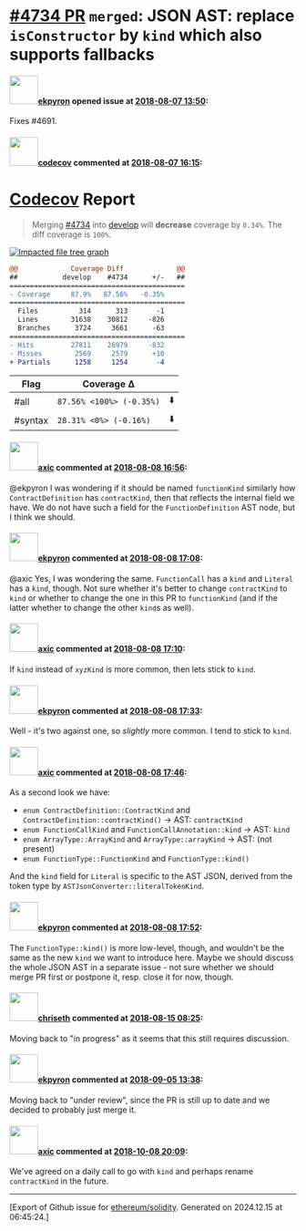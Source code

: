 # [\#4734 PR](https://github.com/ethereum/solidity/pull/4734) `merged`: JSON AST: replace ``isConstructor`` by ``kind`` which also supports fallbacks

#### <img src="https://avatars.githubusercontent.com/u/1347491?v=4" width="50">[ekpyron](https://github.com/ekpyron) opened issue at [2018-08-07 13:50](https://github.com/ethereum/solidity/pull/4734):

Fixes #4691.

#### <img src="https://avatars.githubusercontent.com/in/254?v=4" width="50">[codecov](https://github.com/apps/codecov) commented at [2018-08-07 16:15](https://github.com/ethereum/solidity/pull/4734#issuecomment-411114394):

# [Codecov](https://codecov.io/gh/ethereum/solidity/pull/4734?src=pr&el=h1) Report
> Merging [#4734](https://codecov.io/gh/ethereum/solidity/pull/4734?src=pr&el=desc) into [develop](https://codecov.io/gh/ethereum/solidity/commit/7d5c13981623f5f931444d227b163d9b0d995fd8?src=pr&el=desc) will **decrease** coverage by `0.34%`.
> The diff coverage is `100%`.

[![Impacted file tree graph](https://codecov.io/gh/ethereum/solidity/pull/4734/graphs/tree.svg?width=650&token=87PGzVEwU0&height=150&src=pr)](https://codecov.io/gh/ethereum/solidity/pull/4734?src=pr&el=tree)

```diff
@@             Coverage Diff             @@
##           develop    #4734      +/-   ##
===========================================
- Coverage     87.9%   87.56%   -0.35%     
===========================================
  Files          314      313       -1     
  Lines        31638    30812     -826     
  Branches      3724     3661      -63     
===========================================
- Hits         27811    26979     -832     
- Misses        2569     2579      +10     
+ Partials      1258     1254       -4
```

| Flag | Coverage Δ | |
|---|---|---|
| #all | `87.56% <100%> (-0.35%)` | :arrow_down: |
| #syntax | `28.31% <0%> (-0.16%)` | :arrow_down: |

#### <img src="https://avatars.githubusercontent.com/u/20340?v=4" width="50">[axic](https://github.com/axic) commented at [2018-08-08 16:56](https://github.com/ethereum/solidity/pull/4734#issuecomment-411477237):

@ekpyron I was wondering if it should be named `functionKind` similarly how `ContractDefinition` has `contractKind`, then that reflects the internal field we have. We do not have such a field for the `FunctionDefinition` AST node, but I think we should.

#### <img src="https://avatars.githubusercontent.com/u/1347491?v=4" width="50">[ekpyron](https://github.com/ekpyron) commented at [2018-08-08 17:08](https://github.com/ethereum/solidity/pull/4734#issuecomment-411480960):

@axic Yes, I was wondering the same. ``FunctionCall`` has a ``kind`` and ``Literal`` has a ``kind``, though. Not sure whether it's better to change ``contractKind`` to ``kind`` or whether to change the one in this PR to ``functionKind`` (and if the latter whether to change the other ``kind``s as well).

#### <img src="https://avatars.githubusercontent.com/u/20340?v=4" width="50">[axic](https://github.com/axic) commented at [2018-08-08 17:10](https://github.com/ethereum/solidity/pull/4734#issuecomment-411481506):

If `kind` instead of `xyzKind` is more common, then lets stick to `kind`.

#### <img src="https://avatars.githubusercontent.com/u/1347491?v=4" width="50">[ekpyron](https://github.com/ekpyron) commented at [2018-08-08 17:33](https://github.com/ethereum/solidity/pull/4734#issuecomment-411488772):

Well - it's two against one, so *slightly* more common. I tend to stick to ``kind``.

#### <img src="https://avatars.githubusercontent.com/u/20340?v=4" width="50">[axic](https://github.com/axic) commented at [2018-08-08 17:46](https://github.com/ethereum/solidity/pull/4734#issuecomment-411492903):

As a second look we have:
- `enum ContractDefinition::ContractKind` and `ContractDefinition::contractKind()` -> AST: `contractKind`
- `enum FunctionCallKind` and `FunctionCallAnnotation::kind` -> AST: `kind`
- `enum ArrayType::ArrayKind` and `ArrayType::arrayKind` -> AST: (not present)
- `enum FunctionType::FunctionKind` and `FunctionType::kind()`

And the `kind` field for `Literal` is specific to the AST JSON, derived from the token type by `ASTJsonConverter::literalTokenKind`.

#### <img src="https://avatars.githubusercontent.com/u/1347491?v=4" width="50">[ekpyron](https://github.com/ekpyron) commented at [2018-08-08 17:52](https://github.com/ethereum/solidity/pull/4734#issuecomment-411494870):

The ``FunctionType::kind()`` is more low-level, though, and wouldn't be the same as the new ``kind`` we want to introduce here.
Maybe we should discuss the whole JSON AST in a separate issue - not sure whether we should merge PR first or postpone it, resp. close it for now, though.

#### <img src="https://avatars.githubusercontent.com/u/9073706?v=4" width="50">[chriseth](https://github.com/chriseth) commented at [2018-08-15 08:25](https://github.com/ethereum/solidity/pull/4734#issuecomment-413128964):

Moving back to "in progress" as it seems that this still requires discussion.

#### <img src="https://avatars.githubusercontent.com/u/1347491?v=4" width="50">[ekpyron](https://github.com/ekpyron) commented at [2018-09-05 13:38](https://github.com/ethereum/solidity/pull/4734#issuecomment-418733938):

Moving back to "under review", since the PR is still up to date and we decided to probably just merge it.

#### <img src="https://avatars.githubusercontent.com/u/20340?v=4" width="50">[axic](https://github.com/axic) commented at [2018-10-08 20:09](https://github.com/ethereum/solidity/pull/4734#issuecomment-427963239):

We've agreed on a daily call to go with `kind` and perhaps rename `contractKind` in the future.


-------------------------------------------------------------------------------



[Export of Github issue for [ethereum/solidity](https://github.com/ethereum/solidity). Generated on 2024.12.15 at 06:45:24.]
